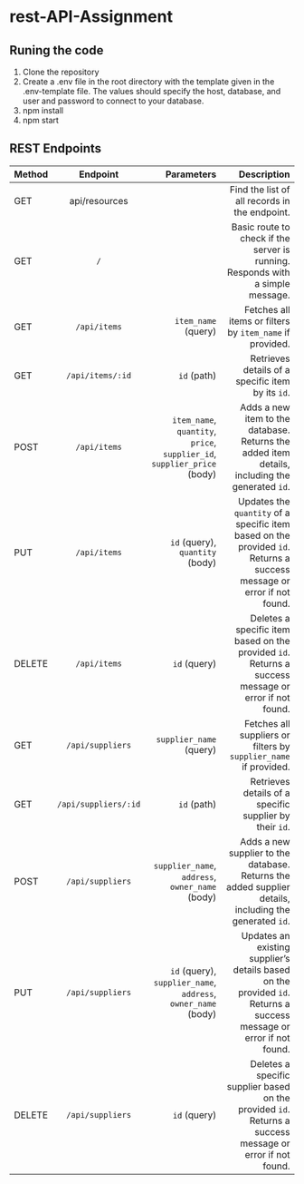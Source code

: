 # rest-API-Assignment


## Runing the code

1. Clone the repository 
2. Create a .env file in the root directory with the template given in the .env-template file. The values should specify the host, database, and user and password to connect to your database.
3. npm install
4. npm start


## REST Endpoints


| Method        | Endpoint           | Parameters  | Description  |
| ------------- |:-------------:| -----:| -----:|
| GET  | api/resources |  | Find the list of all records in the endpoint.|
| GET    | `/`                    |                              | Basic route to check if the server is running. Responds with a simple message.                   |
| GET    | `/api/items`           | `item_name` (query)         | Fetches all items or filters by `item_name` if provided.                                        |
| GET    | `/api/items/:id`       | `id` (path)                 | Retrieves details of a specific item by its `id`.                                               |
| POST   | `/api/items`           | `item_name`, `quantity`, `price`, `supplier_id`, `supplier_price` (body) | Adds a new item to the database. Returns the added item details, including the generated `id`.  |
| PUT    | `/api/items`           | `id` (query), `quantity` (body) | Updates the `quantity` of a specific item based on the provided `id`. Returns a success message or error if not found. |
| DELETE | `/api/items`           | `id` (query)                | Deletes a specific item based on the provided `id`. Returns a success message or error if not found. |
| GET    | `/api/suppliers`       | `supplier_name` (query)     | Fetches all suppliers or filters by `supplier_name` if provided.                                |
| GET    | `/api/suppliers/:id`   | `id` (path)                 | Retrieves details of a specific supplier by their `id`.                                         |
| POST   | `/api/suppliers`       | `supplier_name`, `address`, `owner_name` (body) | Adds a new supplier to the database. Returns the added supplier details, including the generated `id`. |
| PUT    | `/api/suppliers`       | `id` (query), `supplier_name`, `address`, `owner_name` (body) | Updates an existing supplier’s details based on the provided `id`. Returns a success message or error if not found. |
| DELETE | `/api/suppliers`       | `id` (query)                | Deletes a specific supplier based on the provided `id`. Returns a success message or error if not found. |
